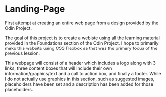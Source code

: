 # Landing-Page
First attempt at creating an entire web page from a design provided by the Odin Project. 

The goal of this project is to create a webiste using all the learning material provided in the Foundations section of the Odin Project. I hope to primarily make this website using CSS Flexbox as that was the primary focus of the previous lession. 

This webpage will consist of a header which includes a logo along with 3 links, three content boxes that will include their own information/graphics/text and a call to action box, and finally a footer. While I do not actually use graphics in this section, such as suggested images, placeholders have been set and a description has been added for those placeholders. 